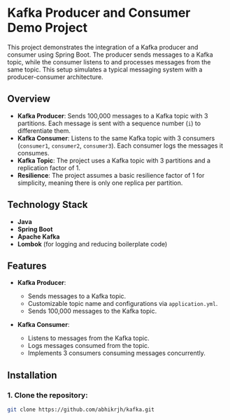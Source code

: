 # Kafka Producer and Consumer Demo Project

This project demonstrates the integration of a Kafka producer and consumer using Spring Boot. The producer sends messages to a Kafka topic, while the consumer listens to and processes messages from the same topic. This setup simulates a typical messaging system with a producer-consumer architecture.

## Overview

- **Kafka Producer**: Sends 100,000 messages to a Kafka topic with 3 partitions. Each message is sent with a sequence number (`i`) to differentiate them.
- **Kafka Consumer**: Listens to the same Kafka topic with 3 consumers (`consumer1`, `consumer2`, `consumer3`). Each consumer logs the messages it consumes.
- **Kafka Topic**: The project uses a Kafka topic with 3 partitions and a replication factor of 1.
- **Resilience**: The project assumes a basic resilience factor of 1 for simplicity, meaning there is only one replica per partition.

## Technology Stack

- **Java**
- **Spring Boot**
- **Apache Kafka**
- **Lombok** (for logging and reducing boilerplate code)

## Features

- **Kafka Producer**:
  - Sends messages to a Kafka topic.
  - Customizable topic name and configurations via `application.yml`.
  - Sends 100,000 messages to the Kafka topic.

- **Kafka Consumer**:
  - Listens to messages from the Kafka topic.
  - Logs messages consumed from the topic.
  - Implements 3 consumers consuming messages concurrently.

## Installation

### 1. Clone the repository:
```bash
git clone https://github.com/abhikrjh/kafka.git
